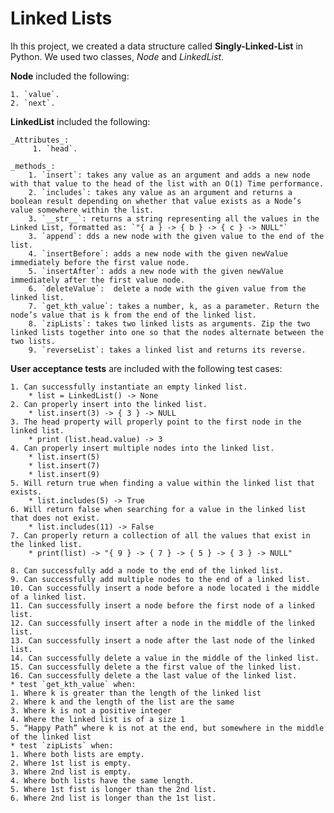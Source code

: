 # Linked Lists

Ih this project, we created a data structure called **Singly-Linked-List** in Python. We used two classes, _Node_ and _LinkedList_.

**Node** included the following:

    1. `value`.
    2. `next`.

**LinkedList** included the following:

    _Attributes_:
         1. `head`.

    _methods_:
        1. `insert`: takes any value as an argument and adds a new node with that value to the head of the list with an O(1) Time performance.
        2. `includes`: takes any value as an argument and returns a boolean result depending on whether that value exists as a Node’s value somewhere within the list.
        3. `__str__`: returns a string representing all the values in the Linked List, formatted as: `"{ a } -> { b } -> { c } -> NULL"`
        3. `append`: dds a new node with the given value to the end of the list.
        4. `insertBefore`: adds a new node with the given newValue immediately before the first value node.
        5. `insertAfter`: adds a new node with the given newValue immediately after the first value node.
        6. `deleteValue`:  delete a node with the given value from the linked list.
        7. `get_kth_value`: takes a number, k, as a parameter. Return the node’s value that is k from the end of the linked list.
        8. `zipLists`: takes two linked lists as arguments. Zip the two linked lists together into one so that the nodes alternate between the two lists.
        9. `reverseList`: takes a linked list and returns its reverse.

**User acceptance tests** are included with the following test cases:

    1. Can successfully instantiate an empty linked list.
        * list = LinkedList() -> None
    2. Can properly insert into the linked list.
        * list.insert(3) -> { 3 } -> NULL
    3. The head property will properly point to the first node in the linked list.
        * print (list.head.value) -> 3
    4. Can properly insert multiple nodes into the linked list.
        * list.insert(5)
        * list.insert(7)
        * list.insert(9)
    5. Will return true when finding a value within the linked list that exists.
        * list.includes(5) -> True
    6. Will return false when searching for a value in the linked list that does not exist.
        * list.includes(11) -> False
    7. Can properly return a collection of all the values that exist in the linked list.
        * print(list) -> "{ 9 } -> { 7 } -> { 5 } -> { 3 } -> NULL"
        
    8. Can successfully add a node to the end of the linked list.
    9. Can successfully add multiple nodes to the end of a linked list.
    10. Can successfully insert a node before a node located i the middle of a linked list.
    11. Can successfully insert a node before the first node of a linked list.
    12. Can successfully insert after a node in the middle of the linked list.
    13. Can successfully insert a node after the last node of the linked list.
    14. Can successfully delete a value in the middle of the linked list.
    15. Can successfully delete a the first value of the linked list.
    16. Can successfully delete a the last value of the linked list.
    * test `get_kth_value` when:
    1. Where k is greater than the length of the linked list
    2. Where k and the length of the list are the same
    3. Where k is not a positive integer
    4. Where the linked list is of a size 1
    5. “Happy Path” where k is not at the end, but somewhere in the middle of the linked list
    * test `zipLists` when:
    1. Where both lists are empty.
    2. Where 1st list is empty.
    3. Where 2nd list is empty.
    4. Where both lists have the same length.
    5. Where 1st fist is longer than the 2nd list.
    6. Where 2nd list is longer than the 1st list.

